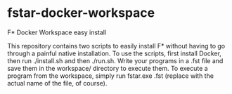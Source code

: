 # fstar-docker-workspace
F* Docker Workspace easy install

This repository contains two scripts to easily install F* without having to go through a painful native installation.
To use the scripts, first install Docker, then run ./install.sh and then ./run.sh.
Write your programs in a .fst file and save them in the workspace/ directory to execute them.
To execute a program from the workspace, simply run fstar.exe <filename>.fst (replace <filename> with the actual name of the file, of course).
